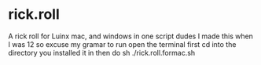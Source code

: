 # rick.roll
A rick roll for Luinx mac, and windows in one script
dudes I made this when I was 12 so excuse my gramar 
to run open the terminal first cd into the directory you installed it in then  do sh ./rick.roll.formac.sh 
